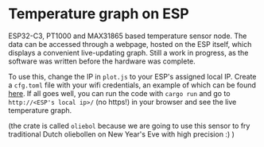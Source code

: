 # Temperature graph on ESP

ESP32-C3, PT1000 and MAX31865 based temperature sensor node. The data can be
accessed through a webpage, hosted on the ESP itself, which displays a
convenient live-updating graph. Still a work in progress, as the software was
written before the hardware was complete.

To use this, change the IP in `plot.js` to your ESP's assigned local IP. Create
a `cfg.toml` file with your wifi credentials, an example of which can be found
[here](https://github.com/esp-rs/std-training/blob/main/intro/http-server/cfg.toml.example). If all goes well, you can run the code with `cargo run` and go to `http://<ESP's local ip>/` (no https!) in your browser and see the live temperature graph.

(the crate is called `oliebol` because we are going to use this sensor to fry
traditional Dutch oliebollen on New Year's Eve with high precision :) )
